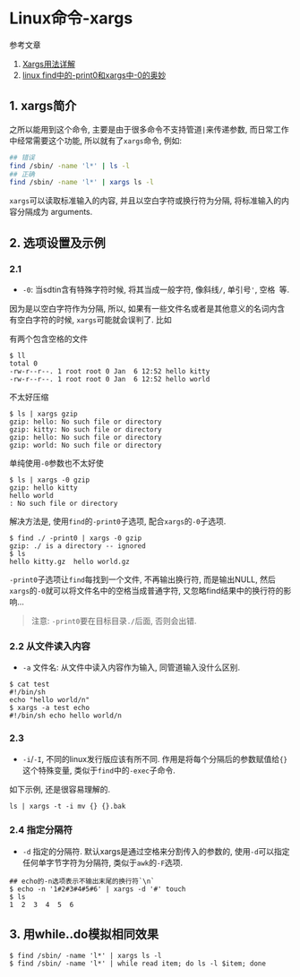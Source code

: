 # Linux命令-xargs

参考文章

1. [Xargs用法详解](http://blog.csdn.net/zhangfn2011/article/details/6776925)
2. [linux find中的-print0和xargs中-0的奥妙](http://www.jb51.net/LINUXjishu/205761.html)

## 1. xargs简介

之所以能用到这个命令, 主要是由于很多命令不支持管道`|`来传递参数, 而日常工作中经常需要这个功能, 所以就有了`xargs`命令, 例如: 

```bash
## 错误
find /sbin/ -name 'l*' | ls -l
## 正确
find /sbin/ -name 'l*' | xargs ls -l
```

`xargs`可以读取标准输入的内容, 并且以空白字符或换行符为分隔, 将标准输入的内容分隔成为 arguments. 

## 2. 选项设置及示例

### 2.1 

- `-0`: 当sdtin含有特殊字符时候, 将其当成一般字符, 像斜线`/`, 单引号`'`, 空格` `等.

因为是以空白字符作为分隔, 所以, 如果有一些文件名或者是其他意义的名词内含有空白字符的时候, `xargs`可能就会误判了. 比如

有两个包含空格的文件

```
$ ll
total 0
-rw-r--r--. 1 root root 0 Jan  6 12:52 hello kitty
-rw-r--r--. 1 root root 0 Jan  6 12:52 hello world
```

不太好压缩

```
$ ls | xargs gzip
gzip: hello: No such file or directory
gzip: kitty: No such file or directory
gzip: hello: No such file or directory
gzip: world: No such file or directory
```

单纯使用`-0`参数也不太好使

```
$ ls | xargs -0 gzip
gzip: hello kitty
hello world
: No such file or directory
```

解决方法是, 使用`find`的`-print0`子选项, 配合`xargs`的`-0`子选项.

```
$ find ./ -print0 | xargs -0 gzip
gzip: ./ is a directory -- ignored
$ ls
hello kitty.gz  hello world.gz
```

`-print0`子选项让`find`每找到一个文件, 不再输出换行符, 而是输出NULL, 然后`xargs`的`-0`就可以将文件名中的空格当成普通字符, 又忽略find结果中的换行符的影响...

> 注意: `-print0`要在目标目录`./`后面, 否则会出错.

### 2.2 从文件读入内容

- `-a` 文件名: 从文件中读入内容作为输入, 同管道输入没什么区别.

```console
$ cat test 
#!/bin/sh
echo "hello world/n"
$ xargs -a test echo
#!/bin/sh echo hello world/n
```

### 2.3

- `-i`/`-I`, 不同的linux发行版应该有所不同. 作用是将每个分隔后的参数赋值给`{}`这个特殊变量, 类似于`find`中的`-exec`子命令.

如下示例, 还是很容易理解的.

```
ls | xargs -t -i mv {} {}.bak
```

### 2.4 指定分隔符

- `-d` 指定的分隔符. 默认xargs是通过空格来分割传入的参数的, 使用`-d`可以指定任何单字节字符为分隔符, 类似于`awk`的`-F`选项.

```
## echo的-n选项表示不输出末尾的换行符`\n`
$ echo -n '1#2#3#4#5#6' | xargs -d '#' touch
$ ls
1  2  3  4  5  6 
```

## 3. 用while..do模拟相同效果

```
$ find /sbin/ -name 'l*' | xargs ls -l
$ find /sbin/ -name 'l*' | while read item; do ls -l $item; done
```
